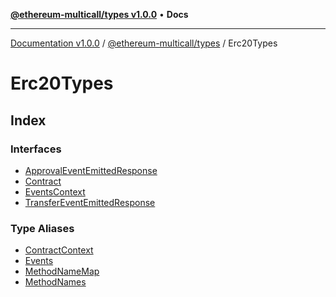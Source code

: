 [**@ethereum-multicall/types v1.0.0**](../../README.md) • **Docs**

***

[Documentation v1.0.0](../../../../packages.md) / [@ethereum-multicall/types](../../README.md) / Erc20Types

# Erc20Types

## Index

### Interfaces

- [ApprovalEventEmittedResponse](interfaces/ApprovalEventEmittedResponse.md)
- [Contract](interfaces/Contract.md)
- [EventsContext](interfaces/EventsContext.md)
- [TransferEventEmittedResponse](interfaces/TransferEventEmittedResponse.md)

### Type Aliases

- [ContractContext](type-aliases/ContractContext.md)
- [Events](type-aliases/Events.md)
- [MethodNameMap](type-aliases/MethodNameMap.md)
- [MethodNames](type-aliases/MethodNames.md)
